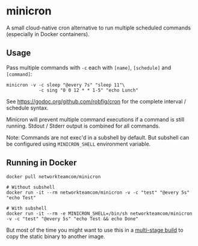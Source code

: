 # minicron

A small cloud-native cron alternative to run multiple scheduled commands (especially in Docker containers).

## Usage

Pass multiple commands with `-c` each with `[name]`, `[schedule]` and `[command]`:

    minicron -v -c sleep "@every 7s" "sleep 11"\
                -c sing "0 0 12 * * 1-5" "echo Lunch"

See https://godoc.org/github.com/robfig/cron for the complete interval / schedule syntax.

Minicron will prevent multiple command executions if a command is still running. Stdout / Stderr output is combined for all commands.

Note: Commands are not exec'd in a subshell by default. But subshell can be configured using `MINICRON_SHELL` environment variable.

## Running in Docker

    docker pull networkteamcom/minicron

    # Without subshell
    docker run -it --rm networkteamcom/minicron -v -c "test" "@every 5s" "echo Test"

    # With subshell
    docker run -it --rm -e MINICRON_SHELL=/bin/sh networkteamcom/minicron -v -c "test" "@every 5s" "echo Test && echo Done"


But most of the time you might want to use this in a [multi-stage build](https://docs.docker.com/engine/userguide/eng-image/multistage-build/#use-multi-stage-builds) to copy the static binary to another image.

